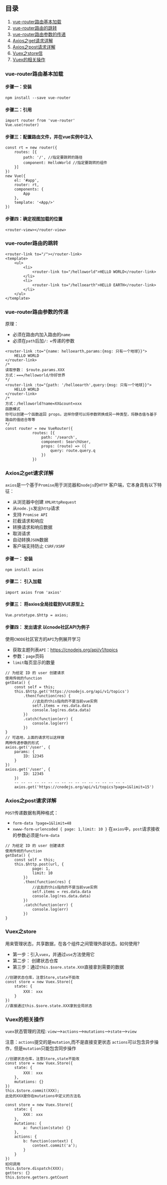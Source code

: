 ## 目录
1. [vue-router路由基本加载](#vue-router路由基本加载)
2. [vue-router路由的跳转](#vue-router路由的跳转)
3. [vue-router路由参数的传递](#vue-router路由参数的传递)
4. [Axios之get请求详解](#Axios之get请求详解)
5. [Axios之post请求详解](#Axios之post请求详解)
6. [Vuex之store信](#Vuex之store)
7. [Vuex的相关操作](#Vuex的相关操作)


### vue-router路由基本加载
#### 步骤一：安装
```
npm install --save vue-router
```
#### 步骤二：引用
```
import router from 'vue-router'
Vue.use(router)
```
#### 步骤三：配置路由文件，并在vue实例中注入
```
const rt = new router({
    routes: [{
        path: '/', //指定要跳转的路径
        component: HelloWorld //指定要跳转的组件
    }]
})
new Vue({
    el: '#app',
    router: rt,
    components: {
        App
    },
    template: '<App/>'
})
```
#### 步骤四：确定视图加载的位置
```
<router-view></router-view>
```
### vue-router路由的跳转
```
<router-link to="/"></router-link>
<template>
    <ul>
        <li>
            <router-link to="/helloworld">HELLO WORLD</router-link>
        </li>
        <li>
            <router-link to="/helloearth">HELLO EARTH</router-link>
        </li>
    </ul>
</template>
```
### vue-router路由参数的传递
原理：
* 必须在路由内加入路由的`name`
* 必须在`path`后加`/:` +传递的参数
```
<router-link :to="{name: helloearth,params:{msg: 只有一个地球}}">
    HELLO WORLD
</router-link>
/*
读取参数： $route.params.XXX
方式：===/helloworld/你好世界
*/
<router-link :to="{path: '/helloearth',query:{msg: 只有一个地球}}">
    HELLO WORLD
</router-link>
/* 
方式：/helloworld?name=XX&count=xxx
函数模式
你可以创建一个函数返回 props。这样你便可以将参数转换成另一种类型，将静态值与基于
路由的值结合等等 
*/
const router = new VueRouter({
            routes: [{
                path: '/search',
                component: SearchUser,
                props: (route) => ({
                    query: route.query.q
                })
            })
```
### Axios之get请求详解
`axios`是一个基于`Promise`用于浏览器和`nodejs`的`HTTP` 客户端，它本身具有以下特征： 
* 从浏览器中创建 `XMLHttpRequest`
* 从`node.js`发出`http`请求
* 支持 `Promise API`
* 拦截请求和响应
* 转换请求和响应数据
* 取消请求
* 自动转换`JSON`数据
* 客户端支持防止 `CSRF/XSRF`

#### 步骤一： 安装
```
npm install axios
```
#### 步骤二： 引入加载
```
import axios from 'axios'
```
#### 步骤三： 将axios全局挂载到VUE原型上
```
Vue.prototype.$http = axios;
```
#### 步骤四： 发出请求 以cnode社区API为例子
使用`CNODE`社区官方的`API`为例展开学习
* 获取主题列表`API`：https://cnodejs.org/api/v1/topics
* 参数：`page`页码
* `limit`每页显示的数量
```
// 为给定 ID 的 user 创建请求
使用传统的function
getData() {
    const self = this;
    this.$http.get('https://cnodejs.org/api/v1/topics')
        .then(function(res) {
            //此处的this指向的不是当前vue实例
            self.items = res.data.data
            console.log(res.data.data)
        })
        .catch(function(err) {
            console.log(err)
        })
}
// 可选地，上面的请求可以这样做
两种传递参数的形式
axios.get('/user', {
    params: {
        ID: 12345
    }
})
axios.get('/user', {
        ID: 12345
    })
    -- -- -- -- -- -- -- -- -- -- -- -- -- -- -- -- -
    axios.get('https://cnodejs.org/api/v1/topics?page=1&limit=15')
```
### Axios之post请求详解
`POST`传递数据有两种格式：
* `form-data ?page=1&limit=48`
* `xwww-form-urlencoded { page: 1,limit: 10 }`
在`axios`中，`post`请求接收的参数必须是`form-data`
```
// 为给定 ID 的 user 创建请求
使用传统的function
getData() {
    const self = this;
    this.$http.post(url, {
            page: 1,
            limit: 10
        })
        .then(function(res) {
            //此处的this指向的不是当前vue实例
            self.items = res.data.data
            console.log(res.data.data)
        })
        .catch(function(err) {
            console.log(err)
        })
}
```
### Vuex之store
用来管理状态，共享数据，在各个组件之间管理外部状态。如何使用?
* 第一步：引入`vuex`，并通过`use`方法使用它
* 第二步： 创建状态仓库
* 第三步：通过`this.$sore.state.XXX`直接拿到需要的数据
```
//创建状态仓库，注意Store,state不能改
const store = new Vuex.Store({
    state: {
        XXX： xxx
    }
})
//直接通过this.$sore.state.XXX拿到全局状态
```
### Vuex的相关操作
`vuex`状态管理的流程:
`view`—>`actions`—>`mutations`—>`state`—>`view`

注意：`actions`提交的是`mutation`,而不是直接变更状态
`actions`可以包含异步操作，但是`mutation`只能包含同步操作
```
//创建状态仓库，注意Store,state不能改
const store = new Vuex.Store({
    state: {
        XXX： xxx
    },
    mutations: {}
})
this.$store.commit(XXX);
此处的XXX是你在mutations中定义的方法名
```
```
const store = new Vuex.Store({
    state: {
        XXX： xxx
    },
    mutations: {
        a: function(state) {}
    },
    actions: {
        b: function(context) {
            context.commit('a');
        }
    }
})
如何调用
this.$store.dispatch(XXX);
getters: {}
this.$store.getters.getCount
```